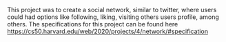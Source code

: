 This project was to create a social network, similar to twitter, where users could had options like following, liking, visiting others users profile, among others. 
The specifications for this project can be found here https://cs50.harvard.edu/web/2020/projects/4/network/#specification

